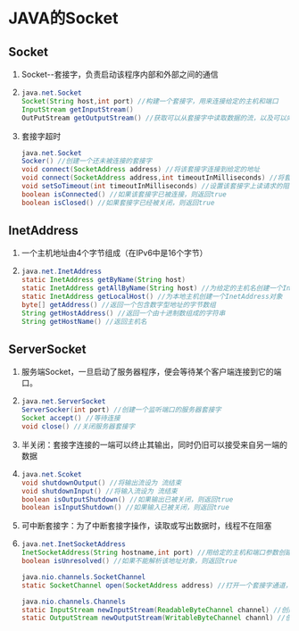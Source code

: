 # JAVA的Socket

## Socket

1. Socket--套接字，负责启动该程序内部和外部之间的通信

2. ~~~java
   java.net.Socket
   Socket(String host,int port) //构建一个套接字，用来连接给定的主机和端口
   InputStream getInputStream() 
   OutPutStream getOutputStream() //获取可以从套接字中读取数据的流，以及可以向套接字写出数据的流
   ~~~

3. 套接字超时

   ~~~java
   java.net.Socket
   Socker() //创建一个还未被连接的套接字
   void connect(SocketAddress address) //将该套接字连接到给定的地址
   void connect(SocketAddress address,int timeoutInMilliseconds) //将套接字连接到给定的地址。如果在给定的时间内没有响应，则返回
   void setSoTimeout(int timeoutInMilliseconds) //设置该套接字上读请求的阻塞时间
   boolean isConnected() //如果该套接字已被连接，则返回true
   boolean isClosed() //如果套接字已经被关闭，则返回true
   ~~~

## InetAddress

1. 一个主机地址由4个字节组成（在IPv6中是16个字节）

2. ~~~java
   java.net.InetAddress
   static InetAddress getByName(String host)
   static InetAddress getAllByName(String host) //为给定的主机名创建一个InetAddress对象，或者一个包含了该主机名所对应的所有因特网地址的数组
   static InetAddress getLocalHost() //为本地主机创建一个InetAddress对象
   byte[] getAddress() //返回一个包含数字型地址的字节数组
   String getHostAddress() //返回一个由十进制数组成的字符串
   String getHostName() //返回主机名
   ~~~

## ServerSocket

1. 服务端Socket，一旦启动了服务器程序，便会等待某个客户端连接到它的端口。

2. ~~~java
   java.net.ServerSocket
   ServerSocker(int port) //创建一个监听端口的服务器套接字
   Socket accept() //等待连接
   void close() //关闭服务器套接字
   ~~~

3. 半关闭：套接字连接的一端可以终止其输出，同时仍旧可以接受来自另一端的数据

4. ~~~java
   java.net.Scoket
   void shutdownOutput() //将输出流设为 流结束
   void shutdownInput() //将输入流设为 流结束
   boolean isOutputShutdown() //如果输出已被关闭，则返回true
   boolean isInputShutdown() //如果输入已被关闭，则返回true
   ~~~

5. 可中断套接字：为了中断套接字操作，读取或写出数据时，线程不在阻塞

6. ~~~java
   java.net.InetSocketAddress
   InetSocketAddress(String hostname,int port) //用给定的主机和端口参数创建一个地址对象
   boolean isUnresolved() //如果不能解析该地址对象，则返回true
   
   java.nio.channels.SocketChannel
   static SocketChannel open(SocketAddress address) //打开一个套接字通道，并将其连接到远程地址
   
   java.nio.channels.Channels
   static InputStream newInputStream(ReadableByteChannel channel) //创建一个输入流，用以从指定的通道读取数据
   static OutputStream newOutputStream(WritableByteChannel channl) //创建一个输出流，用以向指定的通道写入数据
   ~~~
